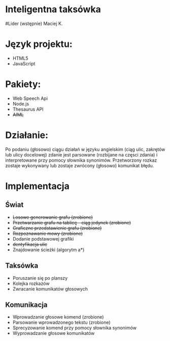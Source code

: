 Inteligentna taksówka
===========
#Lider (wstępnie)
Maciej K.

# Język projektu:
- HTML5
- JavaScript

# Pakiety:
- Web Speech Api
- Node.js
- Thesaurus API
- ~~AIML~~

# Działanie:
Po podaniu (głosowo) ciągu działań w języku angielskim (ciąg ulic, zakrętów lub ulicy docelowej) zdanie jest parsowane
(rozbijane na częsci zdania) i interpretowane przy pomocy słownika synonimów.
Przetworzony rozkaz zostaje wykonywany lub zostaje zwrócony (głosowo) komunikat błędu.  



# Implementacja

## Świat
- ~~Losowe generowanie grafu (zrobione)~~
- ~~Przetwarzanie grafu na tablicę - ciąg jedynek (zrobione)~~
- ~~Graficzne przedstawienie grafu (zrobione)~~
- ~~Rozpoznawanie mowy (zrobione)~~
- Dodanie podstawowej grafiki
- ~~dentyfikacja ulic~~
- Znajdowanie ścieżki (algorytm a*)


## Taksówka
- Poruszanie się po planszy
- Kolejka rozkazów
- Zwracanie komunikatów głosowych


## Komunikacja
- Wprowadzanie głosowe komend (zrobione)
- Parsowanie wprowadzonego tekstu (zrobione)
- Sprecyzowanie komend przy pomocy słownika synonimów
- Wyprowadzanie głosowe komunikatów


